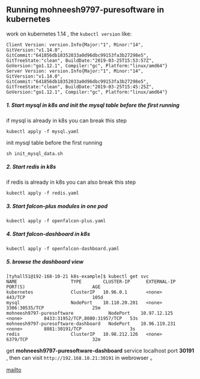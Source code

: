 ## Running mohneesh9797-puresoftware in kubernetes

work on kubernetes 1.14 ,  the `kubectl version` like:
```
Client Version: version.Info{Major:"1", Minor:"14", GitVersion:"v1.14.0", GitCommit:"641856db18352033a0d96dbc99153fa3b27298e5", GitTreeState:"clean", BuildDate:"2019-03-25T15:53:57Z", GoVersion:"go1.12.1", Compiler:"gc", Platform:"linux/amd64"}
Server Version: version.Info{Major:"1", Minor:"14", GitVersion:"v1.14.0", GitCommit:"641856db18352033a0d96dbc99153fa3b27298e5", GitTreeState:"clean", BuildDate:"2019-03-25T15:45:25Z", GoVersion:"go1.12.1", Compiler:"gc", Platform:"linux/amd64"}
```

##### 1. Start mysql in k8s and init the mysql table before the first running

if mysql is already in k8s you can break this step

```
kubectl apply -f mysql.yaml
```

init mysql table before the first running

```
sh init_mysql_data.sh
```

##### 2. Start redis in k8s

if redis is already in k8s you can also break this step

```
kubectl apply -f redis.yaml
```

##### 3. Start falcon-plus modules in one pod

```
kubectl apply -f openfalcon-plus.yaml
```

##### 4. Start falcon-dashboard in k8s

```
kubectl apply -f openfalcon-dashboard.yaml
```

##### 5. browse the dashboard view

```
[tyhall51@192-168-10-21 k8s-example]$ kubectl get svc
NAME                    TYPE        CLUSTER-IP      EXTERNAL-IP   PORT(S)                         AGE
kubernetes              ClusterIP   10.96.0.1       <none>        443/TCP                         105d
mysql                   NodePort    10.110.20.201   <none>        3306:30535/TCP                  25m
mohneesh9797-puresoftware             NodePort    10.97.12.125    <none>        8433:31952/TCP,8080:31957/TCP   53s
mohneesh9797-puresoftware-dashboard   NodePort    10.96.119.231   <none>        8081:30191/TCP                  3s
redis                   ClusterIP   10.98.212.126   <none>        6379/TCP                        32m
```

get **mohneesh9797-puresoftware-dashboard** service localhost port **30191** , then can visit  `http://192.168.10.21:30191` in webrowser 。


[mailto](mailto:studyoo@foxmail.com)


